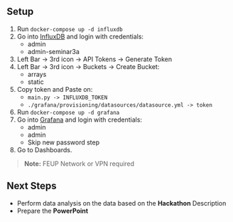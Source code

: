 ## Setup

1. Run `docker-compose up -d influxdb`
2. Go into [InfluxDB](http://localhost:8086/) and login with credentials:
    - admin
    - admin-seminar3a
3. Left Bar -> 3rd icon -> API Tokens -> Generate Token
4. Left Bar -> 3rd icon -> Buckets -> Create Bucket:
    - arrays
    - static
5. Copy token and Paste on:
    - `main.py -> INFLUXDB_TOKEN`
    - `./grafana/provisioning/datasources/datasource.yml -> token`
6. Run `docker-compose up -d grafana`
7. Go into [Grafana](http://localhost:3000/) and login with credentials:
    - admin
    - admin
    - Skip new password step
8. Go to Dashboards.

> **Note:** FEUP Network or VPN required

## Next Steps
- Perform data analysis on the data based on the **Hackathon** Description
- Prepare the **PowerPoint**